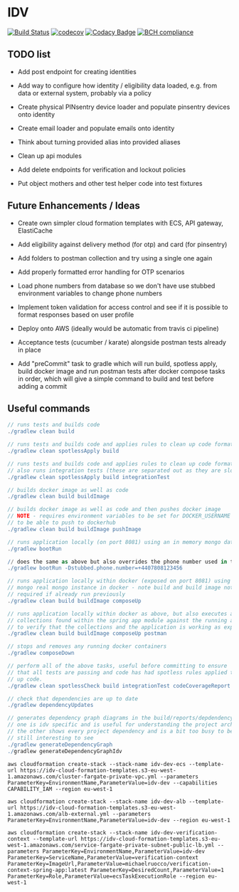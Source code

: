 # IDV

[![Build Status](https://travis-ci.org/michaelruocco/idv.svg?branch=master)](https://travis-ci.org/michaelruocco/idv)
[![codecov](https://codecov.io/gh/michaelruocco/idv/branch/master/graph/badge.svg)](https://codecov.io/gh/michaelruocco/idv)
[![Codacy Badge](https://api.codacy.com/project/badge/Grade/b07013490db7485fb7fc4b3ea542ed9d)](https://www.codacy.com/manual/michaelruocco/idv?utm_source=github.com&amp;utm_medium=referral&amp;utm_content=michaelruocco/idv&amp;utm_campaign=Badge_Grade)
[![BCH compliance](https://bettercodehub.com/edge/badge/michaelruocco/idv?branch=master)](https://bettercodehub.com/)

## TODO list

*  Add post endpoint for creating identities

*  Add way to configure how identity / eligibility data loaded, e.g. from data or external system, probably via a policy

*  Create physical PINsentry device loader and populate pinsentry devices onto identity

*  Create email loader and populate emails onto identity

*  Think about turning provided alias into provided aliases

*  Clean up api modules

*  Add delete endpoints for verification and lockout policies

*  Put object mothers and other test helper code into test fixtures

## Future Enhancements / Ideas

*  Create own simpler cloud formation templates with ECS, API gateway, ElastiCache

*  Add eligibility against delivery method (for otp) and card (for pinsentry)

*  Add folders to postman collection and try using a single one again

*  Add properly formatted error handling for OTP scenarios

*  Load phone numbers from database so we don't have use stubbed environment variables to change phone numbers

*  Implement token validation for access control and see if it is possible to format responses based on user profile

*  Deploy onto AWS (ideally would be automatic from travis ci pipeline)

*  Acceptance tests (cucumber / karate) alongside postman tests already in place

*  Add "preCommit" task to gradle which will run build, spotless apply, build docker image and run postman tests after
   docker compose tasks in order, which will give a simple command to build and test before adding a commit

## Useful commands

```gradle
// runs tests and builds code
./gradlew clean build
```

```gradle
// runs tests and builds code and applies rules to clean up code formatting etc
./gradlew clean spotlessApply build
```

```gradle
// runs tests and builds code and applies rules to clean up code formatting etc
// also runs integration tests (these are separated out as they are slower tests to run)
./gradlew clean spotlessApply build integrationTest
```

```gradle
// builds docker image as well as code
./gradlew clean build buildImage
```

```gradle
// builds docker image as well as code and then pushes docker image
// NOTE - requires environment variables to be set for DOCKER_USERNAME and DOCKER_PASSWORD
// to be able to push to dockerhub
./gradlew clean build buildImage pushImage
```

```gradle
// runs application locally (on port 8081) using an in memory mongo database
./gradlew bootRun

// does the same as above but also overrides the phone number used in the stubbed data returned
./gradlew bootRun -Dstubbed.phone.number=+4407808123456
```

```gradle
// runs application locally within docker (exposed on port 8081) using a
// mongo real mongo instance in docker - note build and build image not
// required if already run previously
./gradlew clean build buildImage composeUp
```

```gradle
// runs application locally within docker as above, but also executes any postman
// collections found within the spring app module against the running application
// to verify that the collections and the application is working as expected
./gradlew clean build buildImage composeUp postman
```

```gradle
// stops and removes any running docker containers
./gradlew composeDown
```

```gradle
// perform all of the above tasks, useful before committing to ensure
// that all tests are passing and code has had spotless rules applied to clean
// up code.
./gradlew clean spotlessCheck build integrationTest codeCoverageReport buildImage composeUp postman composeDown
```

```gradle
// check that dependencies are up to date
./gradlew dependencyUpdates
```

```gradle
// generates dependency graph diagrams in the build/reports/depdendency-graph folder
// one is idv specific and is useful for understanding the project architecture
// the other shows every project dependency and is a bit too busy to be useful, but is
// still interesting to see
./gradlew generateDependencyGraph
./gradlew generateDependencyGraphIdv
```


```aws
aws cloudformation create-stack --stack-name idv-dev-ecs --template-url https://idv-cloud-formation-templates.s3-eu-west-1.amazonaws.com/cluster-fargate-private-vpc.yml --parameters ParameterKey=EnvironmentName,ParameterValue=idv-dev --capabilities CAPABILITY_IAM --region eu-west-1

aws cloudformation create-stack --stack-name idv-dev-alb --template-url https://idv-cloud-formation-templates.s3-eu-west-1.amazonaws.com/alb-external.yml --parameters ParameterKey=EnvironmentName,ParameterValue=idv-dev --region eu-west-1

aws cloudformation create-stack --stack-name idv-dev-verification-context --template-url https://idv-cloud-formation-templates.s3-eu-west-1.amazonaws.com/service-fargate-private-subnet-public-lb.yml --parameters ParameterKey=EnvironmentName,ParameterValue=idv-dev ParameterKey=ServiceName,ParameterValue=verification-context ParameterKey=ImageUrl,ParameterValue=michaelruocco/verification-context-spring-app:latest ParameterKey=DesiredCount,ParameterValue=1 ParameterKey=Role,ParameterValue=ecsTaskExecutionRole --region eu-west-1
```